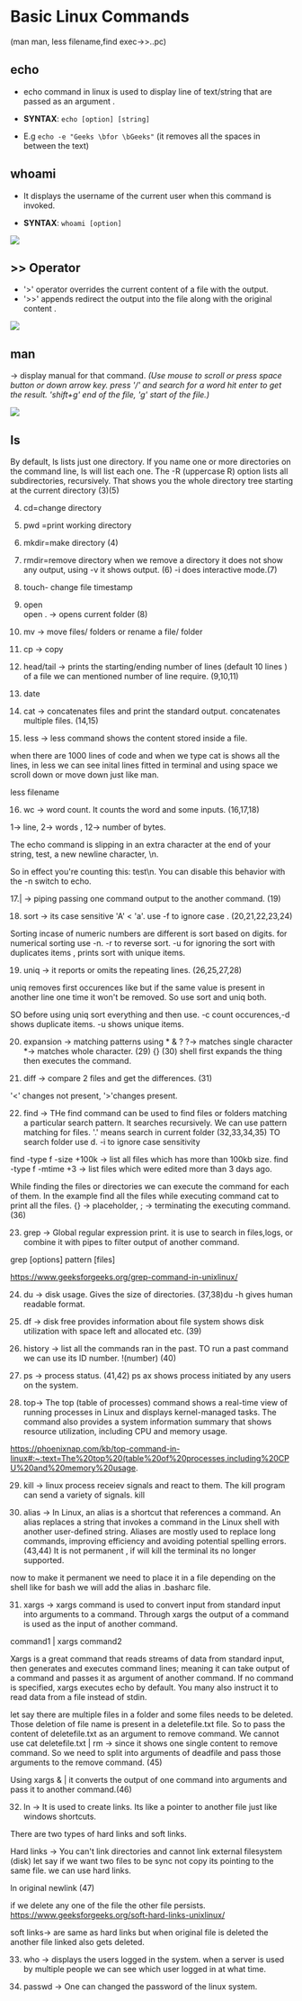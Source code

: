 # Basic Linux Commands
(man man, less filename,find exec->>..pc)

## echo 

- echo command in linux is used to display line of text/string that are passed as an argument .

- **SYNTAX**: `echo [option] [string]`

- E.g `echo -e "Geeks \bfor \bGeeks"` (it removes all the spaces in between the text)

## whoami

- It displays the username of the current user when this command is invoked.

- **SYNTAX**: `whoami [option]`

![](https://github.com/codophilic/LearnLinux/blob/main/Commands/1.PNG)

## >> Operator

- '>' operator overrides the current content of a file with the output.
- '>>' appends redirect the output into the file along with the original content .

![](https://github.com/codophilic/LearnLinux/blob/main/Commands/13.PNG)

## man 

-> display manual for that command. *(Use mouse to scroll or press space button or down arrow key.
press '/' and search for a word hit enter to get the result. 'shift+g' end of the file, 'g' start of the file.)*

![](https://github.com/codophilic/LearnLinux/blob/main/Commands/2.PNG)

## ls 

By default, ls lists just one directory. If you name one or more directories on the command line, ls will list each one. The -R (uppercase R) option lists all subdirectories, recursively. That shows you the whole directory tree starting at the current directory
(3)(5)

4. cd=change directory

5. pwd =print working directory

6. mkdir=make directory (4)

7. rmdir=remove directory
when we remove a directory it does not show any output, using -v it shows output. (6) 
-i does interactive mode.(7)


8. touch- change file timestamp

9. open  
open . -> opens current folder (8)

10. mv -> move files/ folders or rename a file/ folder

11. cp -> copy

12. head/tail -> prints the starting/ending number of lines (default 10 lines ) of a file
we can mentioned number of line require. (9,10,11)

13. date

14. cat -> concatenates files and print the standard output.
concatenates multiple files.
(14,15)

15. less -> less command shows the content stored inside a file.

when there are 1000 lines of code and when we type cat is shows all the lines, in less we can see inital lines fitted in terminal and using space we scroll down or move down just like man.

less filename

16. wc -> word count. It counts the word and some inputs. (16,17,18)

1-> line, 2-> words , 12-> number of bytes.

The echo command is slipping in an extra character at the end of your string, test, a new newline character, \n.

So in effect you're counting this: test\n. You can disable this behavior with the -n switch to echo.

17.| -> piping  passing one command output to the another command.
(19)

18. sort -> its case sensitive 'A' < 'a'. use -f to ignore case . (20,21,22,23,24)

Sorting incase of numeric numbers are different is sort based on digits. for numerical sorting use -n. -r to reverse sort. -u for ignoring the sort with duplicates items , prints sort with unique items.

19. uniq -> it reports or omits the repeating lines. (26,25,27,28)

uniq removes first occurences like but if the same value is present in another line one time it won't be removed. So use sort and uniq both.

SO before using uniq sort everything and then use.
-c count occurences,-d shows duplicate items. -u shows unique items.

20. expansion -> matching patterns using * & ?
?-> matches single character 
*-> matches whole character. (29)
{} (30)
shell first expands the thing then executes the command.

21. diff -> compare 2 files and get the differences. (31)

'<' changes not present, '>'changes present.

22. find -> THe find command can be used to find files or folders matching a particular search pattern. It searches recursively. We can use pattern matching for files. '.' means search in current folder
(32,33,34,35)
TO search folder use d. -i to ignore case sensitivity  

find -type f -size +100k -> list all files which has more than 100kb size.
find -type f -mtime +3 -> list files which were edited more than 3 days ago.

While finding the files or directories we can execute the command for each of them.
In the example find all the files while executing command cat to print all the files.
{} -> placeholder, \; -> terminating the executing command. (36)

23. grep -> Global regular expression print. it is use to search in files,logs, or combine it with pipes to filter output of another command.

grep [options] pattern [files]

https://www.geeksforgeeks.org/grep-command-in-unixlinux/

24. du -> disk usage. Gives the size of directories. (37,38)du -h gives human readable format.

25. df -> disk free provides information about file system shows disk utilization with space left and allocated etc. (39)

26. history -> list all the commands ran in the past. TO run a past command we can use its ID number.
!(number) (40)

27. ps -> process status. (41,42)
ps ax shows process initiated by any users on the system.

28. top-> The top (table of processes) command shows a real-time view of running processes in Linux and displays kernel-managed tasks. The command also provides a system information summary that shows resource utilization, including CPU and memory usage.

https://phoenixnap.com/kb/top-command-in-linux#:~:text=The%20top%20(table%20of%20processes,including%20CPU%20and%20memory%20usage.

29. kill -> linux process receiev signals and react to them. The kill program can send a variety of signals.
kill <PID>

30. alias -> In Linux, an alias is a shortcut that references a command. An alias replaces a string that invokes a command in the Linux shell with another user-defined string. Aliases are mostly used to replace long commands, improving efficiency and avoiding potential spelling errors. (43,44)
It is not permanent , if will kill the terminal its no longer supported.

now to make it permanent we need to place it in a file depending on the shell like for bash we will add the alias in .basharc file.

31. xargs -> xargs command is used to convert input from standard input into arguments to a command. Through xargs the output of a command is used as the input of another command.

command1 | xargs command2

Xargs is a great command that reads streams of data from standard input, then generates and executes command lines; meaning it can take output of a command and passes it as argument of another command. If no command is specified, xargs executes echo by default. You many also instruct it to read data from a file instead of stdin.

let say there are multiple files in a folder and some files needs to be deleted. Those deletion of file name is present in a deletefile.txt file. So to pass the content of deletefile.txt as an argument to remove command.
We cannot use cat deletefile.txt | rm -> since it shows one single content to remove command.
So we need to split into arguments of deadfile and pass those arguments to the remove command. (45)

Using xargs & | it converts the output of one command into arguments and pass it to another command.(46)

32. ln -> It is used to create links. Its like a pointer to another file just like windows shortcuts.

There are two types of hard links and soft links.

Hard links -> You can't link directories and cannot link external filesystem (disk)
let say if we want two files to be sync not copy its pointing to the same file. we can use hard links.

ln original newlink (47)

if we delete any one of the file the other file persists.
https://www.geeksforgeeks.org/soft-hard-links-unixlinux/

soft links-> are same as hard links but when original file is deleted the another file linked also gets deleted.

33. who -> displays the users logged in the system. when a server is used by multiple people we can see which user logged in at what time.

34. passwd -> One can changed the password of the linux system.